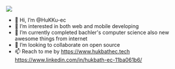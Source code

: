 ![](https://komarev.com/ghpvc/?username=HuKKu-ec)

- 👋 Hi, I’m @HuKKu-ec
- 👀 I’m interested in both web and mobile developing
- 🌱 I’m currently completed bachler's computer science also new awesome things from internet
- 💞️ I’m looking to collaborate on open source
- 📫 Reach to me by 
https://www.hukbathec.tech          
https://www.linkedin.com/in/hukbath-ec-11ba061b6/ 

<!---
HuKKu-ec/HuKKu-ec is a ✨ special ✨ repository because its `README.md` (this file) appears on your GitHub profile.
You can click the Preview link to take a look at your changes.
--->
